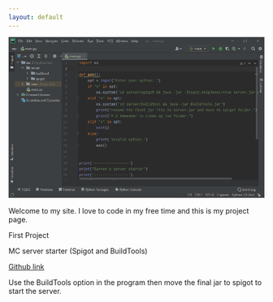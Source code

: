 ```yaml
---
layout: default
---
```


![work](https://raw.githubusercontent.com/mickeydarrenlau/My-website/main/Capture.PNG)

Welcome to my site.
I love to code in my free time and this is my project page.

First Project

MC server starter (Spigot and BuildTools)

[Github link](https://github.com/mickeydarrenlau/MC_Server_Starter)

Use the BuildTools option in the program then move the final jar to spigot to start the server.

<!--Use the below code snippet to provide real time updates to the live chat plugin without the need of copying and paste each time to your website when changes are made via PBX-->
<call-us-selector phonesystem-url="https://1172.3cx.cloud" party="LiveChat886322"></call-us-selector>
 
<!--Incase you don't want real time updates to the live chat plugin when options are changed, use the below code snippet. Please note that each time you change the settings you will need to copy and paste the snippet code to your website--> 
<!--<call-us 
phonesystem-url="https://1172.3cx.cloud" 
style="position:fixed;font-size:16px;line-height:17px;z-index: 99999;right: 20px; bottom: 20px;" 
id="wp-live-chat-by-3CX" 
minimized="false" 
animation-style="noanimation" 
party="LiveChat886322" 
minimized-style="bubbleright" 
allow-call="true" 
allow-video="false" 
allow-soundnotifications="true" 
enable-mute="true" 
enable-onmobile="true" 
offline-enabled="true" 
enable="true" 
ignore-queueownership="true" 
authentication="name" 
show-operator-actual-name="false" 
aknowledge-received="true" 
gdpr-enabled="false" 
message-userinfo-format="both" 
message-dateformat="both" 
lang="browser" 
button-icon-type="default" 
greeting-visibility="none" 
greeting-offline-visibility="none" 
chat-delay="2000" 
enable-direct-call="true" 
enable-ga="false" 
></call-us>--> 
<script defer src="https://downloads-global.3cx.com/downloads/livechatandtalk/v1/callus.js" id="tcx-callus-js" charset="utf-8"></script>
